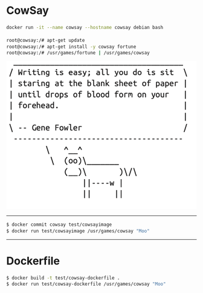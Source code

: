 # CowSay

```bash
docker run -it --name cowsay --hostname cowsay debian bash

root@cowsay:/# apt-get update
root@cowsay:/# apt-get install -y cowsay fortune
root@cowsay:/# /usr/games/fortune | /usr/games/cowsay
```

![alt](../assets/cowsay.png)

---

```bash
$ docker commit cowsay test/cowsayimage
$ docker run test/cowsayimage /usr/games/cowsay "Moo"
```
---
# Dockerfile

```bash
$ docker build -t test/cowsay-dockerfile .
$ docker run test/cowsay-dockerfile /usr/games/cowsay "Moo"
```